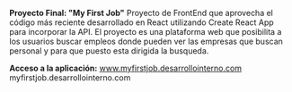 **Proyecto Final: "My First Job"** 
Proyecto de FrontEnd que aprovecha el código más reciente desarrollado en React utilizando Create React App para incorporar la API. El proyecto es una plataforma web que posibilita a los usuarios buscar empleos donde pueden ver las empresas que buscan personal y para que puesto esta dirigida la busqueda. 

**Acceso a la aplicación:**
www.myfirstjob.desarrollointerno.com
myfirstjob.desarrollointerno.com